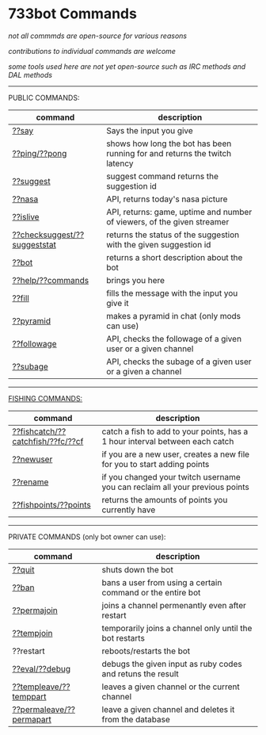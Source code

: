 # 733bot Commands

_not all commmds are open-source for various reasons_

_contributions to individual commands are welcome_

_some tools used here are not yet open-source such as IRC methods and DAL methods_

---

PUBLIC COMMANDS:

| command                                                  | description                                                                |
| -------------------------------------------------------- | -------------------------------------------------------------------------- |
| [??say](./commandSay.rb)                                 | Says the input you give                                                    |
| [??ping/??pong](./commandPing.rb)                        | shows how long the bot has been running for and returns the twitch latency |
| [??suggest](./commandSuggest.rb)                         | suggest command returns the suggestion id                                  |
| [??nasa](./commandNasa.rb)                               | API, returns today's nasa picture                                          |
| [??islive](./commandIsLive.rb)                           | API, returns: game, uptime and number of viewers, of the given streamer    |
| [??checksuggest/??suggeststat](./commandSuggestCheck.rb) | returns the status of the suggestion with the given suggestion id          |
| [??bot](./commandBot.rb)                                 | returns a short description about the bot                                  |
| [??help/??commands](./commandHelp.rb)                    | brings you here                                                            |
| [??fill](./commandFill.rb)                               | fills the message with the input you give it                               |
| [??pyramid](./commandPyramid.rb)                         | makes a pyramid in chat (only mods can use)                                |
| [??followage](./commandFollowage.rb)                     | API, checks the followage of a given user or a given channel               |
| [??subage](./commandSubage.rb)                           | API, checks the subage of a given user or a given a channel                |

---

[FISHING COMMANDS:](./FishCommands/)

| command                                                                 | description                                                                  |
| ----------------------------------------------------------------------- | ---------------------------------------------------------------------------- |
| [??fishcatch/??catchfish/??fc/??cf](./FishCommands/commandFishCatch.rb) | catch a fish to add to your points, has a 1 hour interval between each catch |
| [??newuser](./FishCommands/commandNewUser.rb)                           | if you are a new user, creates a new file for you to start adding points     |
| [??rename](./FishCommands/commandRename.rb)                             | if you changed your twitch username you can reclaim all your previous points |
| [??fishpoints/??points](./FishCommands/commandFishPoints.rb)            | returns the amounts of points you currently have                             |

---

PRIVATE COMMANDS (only bot owner can use):

| command                                            | description                                                |
| -------------------------------------------------- | ---------------------------------------------------------- |
| [??quit](./commandQuit.rb)                         | shuts down the bot                                         |
| [??ban](./commandBan.rb)                           | bans a user from using a certain command or the entire bot |
| [??permajoin](./commandPermaJoin.rb)               | joins a channel permenantly even after restart             |
| [??tempjoin](./commandTempJoin.rb)                 | temporarily joins a channel only until the bot restarts    |
| ??restart                                          | reboots/restarts the bot                                   |
| [??eval/??debug](./commandEval.rb)                 | debugs the given input as ruby codes and retuns the result |
| [??templeave/??temppart](./commandTempLeave.rb)    | leaves a given channel or the current channel              |
| [??permaleave/??permapart](./commandPermaLeave.rb) | leave a given channel and deletes it from the database     |
